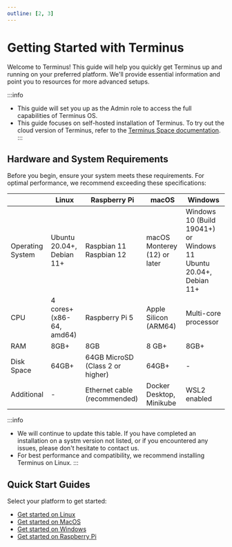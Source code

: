 ```yaml
---
outline: [2, 3]
---
```


# Getting Started with Terminus

Welcome to Terminus! This guide will help you quickly get Terminus up and running on your preferred platform. We'll provide essential information and point you to resources for more advanced setups.

:::info
- This guide will set you up as the Admin role to access the full capabilities of Terminus OS.
- This guide focuses on self-hosted installation of Terminus. To try out the cloud version of Terminus, refer to the [Terminus Space documentation](../../../how-to/space/host/create-terminus.md).
:::

## Hardware and System Requirements 

Before you begin, ensure your system meets these requirements. For optimal performance, we recommend exceeding these specifications:


| | Linux | Raspberry Pi | macOS | Windows |
|---|---|---|---|---|
| Operating System | Ubuntu 20.04+, Debian 11+ | Raspbian 11<br>Raspbian 12 | macOS Monterey (12) or later | Windows 10 (Build 19041+) or Windows 11 <br>Ubuntu 20.04+, Debian 11+ |
| CPU | 4 cores+ (x86-64, amd64) | Raspberry Pi 5 | Apple Silicon (ARM64) | Multi-core processor |
| RAM | 8GB+ | 8GB | 8 GB+ | 8GB+ |
| Disk Space | 64GB+ | 64GB MicroSD (Class 2 or higher) | 64GB+ | - |
| Additional | - | Ethernet cable (recommended) | Docker Desktop, Minikube | WSL2 enabled |

:::info
- We will continue to update this table. If you have completed an installation on a systm version not listed, or if you encountered any issues, please don't hesitate to contact us.
- For best performance and compatibility, we recommend installing Terminus on Linux. 
:::

## Quick Start Guides

Select your platform to get started:

- [Get started on Linux](linux.md)
- [Get started on MacOS](mac.md)
- [Get started on Windows](windows.md)
- [Get started on Raspberry Pi](raspberry.md)
